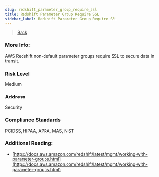 ```yaml
---
slug: redshift_parameter_group_require_ssl
title: Redshift Parameter Group Require SSL
sidebar_label: Redshift Parameter Group Require SSL
---
```

> [Back](../../redshiftmonitoring)

### More Info:
AWS Redshift non-default parameter groups require SSL to secure data in transit.

### Risk Level
Medium

### Address
Security

### Compliance Standards
PCIDSS, HIPAA, APRA, MAS, NIST

### Additional Reading:
- [https://docs.aws.amazon.com/redshift/latest/mgmt/working-with-parameter-groups.html](https://docs.aws.amazon.com/redshift/latest/mgmt/working-with-parameter-groups.html) 

